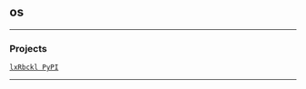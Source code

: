 ## os

---

### Projects
[`lxRbckl PyPI`](https://github.com/lxRbckl/lxRbckl/blob/PyPI/README.md)

---